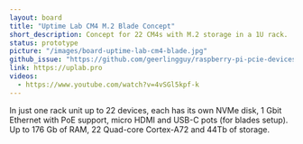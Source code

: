 ```yaml
---
layout: board
title: "Uptime Lab CM4 M.2 Blade Concept"
short_description: Concept for 22 CM4s with M.2 storage in a 1U rack.
status: prototype
picture: "/images/board-uptime-lab-cm4-blade.jpg"
github_issue: "https://github.com/geerlingguy/raspberry-pi-pcie-devices/issues/25#issuecomment-738877163"
link: https://uplab.pro
videos:
  - https://www.youtube.com/watch?v=4vSGl5kpf-k
---
```

In just one rack unit up to 22 devices, each has its own NVMe disk, 1 Gbit Ethernet with PoE support, micro HDMI and USB-C pots (for blades setup). Up to 176 Gb of RAM, 22 Quad-core Cortex-A72 and 44Tb of storage.
